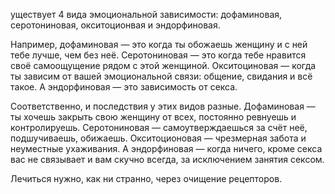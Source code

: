 ​​уществует 4 вида эмоциональной зависимости: дофаминовая, серотониновая, окситоционвая и эндорфиновая. 

Например, дофаминовая — это когда ты обожаешь женщину и с ней тебе лучше, чем без неё. Серотониновая — это когда тебе нравится своё самоощущение рядом с этой женщиной. Окситоциновая — когда ты зависим от вашей эмоциональной связи: общение, свидания и всё такое. А эндорфиновая — это зависимость от секса. 

Соответственно, и последствия у этих видов разные. Дофаминовая — ты хочешь закрыть свою женщину от всех, постоянно ревнуешь и контролируешь. Серотониновая — самоутверждаешься за счёт неё, подшучиваешь, обижаешь. Окситоционовая — чрезмерная забота и неуместные ухаживания. А эндорфиновая — когда ничего, кроме секса вас не связывает и вам скучно всегда, за исключением занятия сексом. 

Лечиться нужно, как ни странно, через очищение рецепторов.